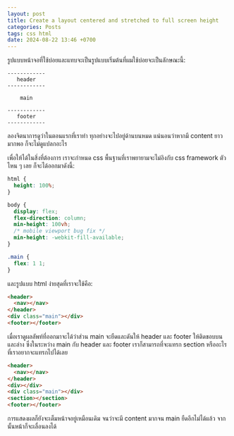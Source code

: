 ```yaml
---
layout: post
title: Create a layout centered and stretched to full screen height
categories: Posts
tags: css html
date: 2024-08-22 13:46 +0700
---
```

รูปแบบหน้าจอที่ใช้บ่อยและแทบจะเป็นรูปแบบเริ่มต้นที่ผมใช้บ่อยจะเป็นลักษณะนี้:

```
------------
   header
------------

    main

------------
   footer
------------
```

ลองจิตนาการดูว่าในตอนแรกที่เราทำ ทุกอย่างจะไปอยู่ด้านบนหมด แน่นอนว่าหากมี content ยาวมากพอ ก็จะไม่ดูแปลกอะไร

เพื่อให้ได้ในสิ่งที่ต้องการ เราจะกำหนด css พื้นฐานที่เราพยายามจะไม่อิงกับ css framework ตัวไหน ๆ เลย ก็จะได้ออกมาดังนี้:

```css
html {
  height: 100%;
}

body {
  display: flex;
  flex-direction: column;
  min-height: 100vh;
  /* mobile viewport bug fix */
  min-height: -webkit-fill-available;
}

.main {
  flex: 1 1;
}
```

และรูปแบบ html ง่ายสุดที่เราจะใช้คือ:

```html
<header>
  <nav></nav>
</header>
<div class="main"></div>
<footer></footer>
```

เมื่อเราดูผลลัพท์ที่ออกมาจะได้ว่าส่วน main จะยืดและดันให้ header และ footer ให้ติดขอบบนและล่าง ซึ่งในระหว่าง main กับ header และ footer เราก็สามารถที่จะแทรก section หรืออะไรที่เราอยากจะแทรกไปได้เลย 

```html
<header>
  <nav></nav>
</header>
<div></div>
<div class="main"></div>
<section></section>
<footer></footer>
```

การแสดงผลก็ยังจะเต็มหน้าจอยู่เหมือนเดิม จนว่าจะมี content มากจน main ยืดอีกไม่ได้แล้ว จากนั้นหน้าก็จะเลื่อนลงได้